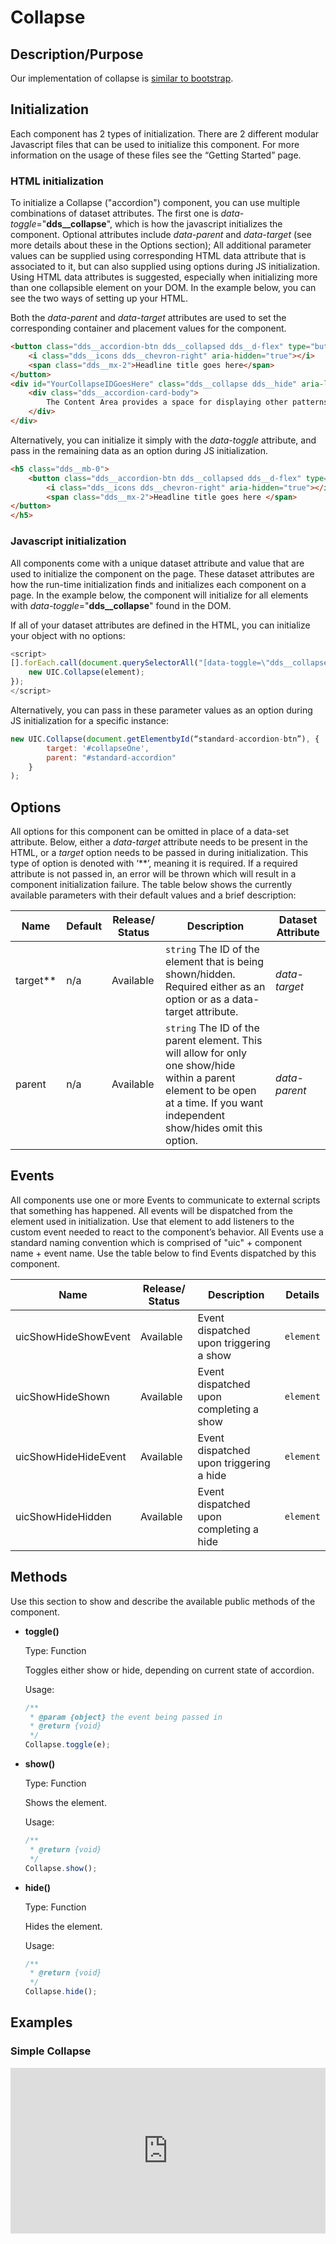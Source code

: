 # Collapse

## Description/Purpose

Our implementation of collapse is [similar to bootstrap](https://getbootstrap.com/docs/4.0/components/collapse/).

## Initialization

Each component has 2 types of initialization. There are 2 different modular Javascript files that can be used to initialize this component. For more information on the usage of these files see the “Getting Started” page.

### HTML initialization

To initialize a Collapse ("accordion") component, you can use multiple combinations of dataset attributes. The first one is *data-toggle*="**dds__collapse**", which is how the javascript initializes the component. Optional attributes include *data-parent* and *data-target* (see more details about these in the Options section); All additional parameter values can be supplied using corresponding HTML data attribute that is associated to it, but can also supplied using options during JS initialization. Using HTML data attributes is suggested, especially when initializing more than one collapsible element on your DOM. In the example below, you can see the two ways of setting up your HTML.

Both the *data-parent* and *data-target* attributes are used to set the corresponding container and placement values for the component.

```HTML
<button class="dds__accordion-btn dds__collapsed dds__d-flex" type="button" data-toggle="dds__collapse" data-parent="#standard-accordion" data-target="#YourCollapseIDGoesHere" aria-expanded="true" aria-controls="YourCollapseIDGoesHere">
    <i class="dds__icons dds__chevron-right" aria-hidden="true"></i>
    <span class="dds__mx-2">Headline title goes here</span>
</button>
<div id="YourCollapseIDGoesHere" class="dds__collapse dds__hide" aria-labelledby="heading-standard-one" aria-expanded="true" role="region">
    <div class="dds__accordion-card-body">
        The Content Area provides a space for displaying other patterns or content. The Content Area is not part of this pattern. This pattern rather controls the opening and closing of the content area.  
    </div>
</div>
```

Alternatively, you can initialize it simply with the *data-toggle* attribute, and pass in the remaining data as an option during JS initialization.

```HTML
<h5 class="dds__mb-0">
    <button class="dds__accordion-btn dds__collapsed dds__d-flex" type="button" data-toggle="dds__collapse" aria-expanded="false" aria-controls="collapseThree">
        <i class="dds__icons dds__chevron-right" aria-hidden="true"></i>
        <span class="dds__mx-2">Headline title goes here </span>
</button>
</h5>
```

### Javascript initialization

All components come with a unique dataset attribute and value that are used to initialize the component on the page. These dataset attributes are how the run-time initialization finds and initializes each component on a page. In the example below, the component will initialize for all elements with *data-toggle*="**dds__collapse**" found in the DOM.

If all of your dataset attributes are defined in the HTML, you can initialize your object with no options:

```javascript
<script>
[].forEach.call(document.querySelectorAll("[data-toggle=\"dds__collapse\"]"), function(element) {
    new UIC.Collapse(element);
});
</script>
```

Alternatively, you can pass in these parameter values as an option during JS initialization for a specific instance:

```javascript
new UIC.Collapse(document.getElementbyId(“standard-accordion-btn”), {
        target: '#collapseOne',
        parent: "#standard-accordion"
    }
);
```

## Options

All options for this component can be omitted in place of a data-set attribute. Below, either a *data-target* attribute needs to be present in the HTML, or a *target* option needs to be passed in during initialization. This type of option is denoted with ‘**’, meaning it is required. If a required attribute is not passed in, an error will be thrown which will result in a component initialization failure. The table below shows the currently available parameters with their default values and a brief description:

Name | Default | Release/ Status | Description | Dataset Attribute
--- | --- | --- | --- | ---
target** | n/a | Available | `string` The ID of the element that is being shown/hidden. Required either as an option or as a data-target attribute. | *data-target*
parent | n/a | Available | `string` The ID of the parent element. This will allow for only one show/hide within a parent element to be open at a time. If you want independent show/hides omit this option. | *data-parent*

## Events

All components use one or more Events to communicate to external scripts that something has happened. All events will be dispatched from the element used in initialization. Use that element to add listeners to the custom event needed to react to the component’s behavior. All Events use a standard naming convention which is comprised of "uic" + component name + event name. Use the table below to find Events dispatched by this component.

Name | Release/ Status | Description | Details
--- | --- | --- | ---
uicShowHideShowEvent | Available | Event dispatched upon triggering a show | `element`
uicShowHideShown | Available | Event dispatched upon completing a show | `element`
uicShowHideHideEvent | Available | Event dispatched upon triggering a hide | `element`
uicShowHideHidden | Available | Event dispatched upon completing a hide | `element`

## Methods

Use this section to show and describe the available public methods of the component.

- **toggle()**

    Type: Function

    Toggles either show or hide, depending on current state of accordion.

    Usage:

    ```javascript
    /**
     * @param {object} the event being passed in
     * @return {void}
     */
    Collapse.toggle(e);
    ```

- **show()**

    Type: Function

    Shows the element.

    Usage:

    ```javascript
    /**
     * @return {void}
     */
    Collapse.show();
    ```

- **hide()**

    Type: Function

    Hides the element.

    Usage:

    ```javascript
    /**
     * @return {void}
     */
    Collapse.hide();
    ```

## Examples

### Simple Collapse

<iframe height="265" style="width: 100%;" scrolling="no" title="UICore Accordion" src="https://codepen.io/DDS-DLS/embed/preview/NWxyQNw?height=265&theme-id=dark&default-tab=result" frameborder="no" allowtransparency="true" allowfullscreen="true">
  See the Pen <a href='https://codepen.io/DDS-DLS/pen/NWxyQNw'>UICore Accordion</a> by Example Code
  (<a href='https://codepen.io/DDS-DLS'>@DDS-DLS</a>) on <a href='https://codepen.io'>CodePen</a>.
</iframe>
